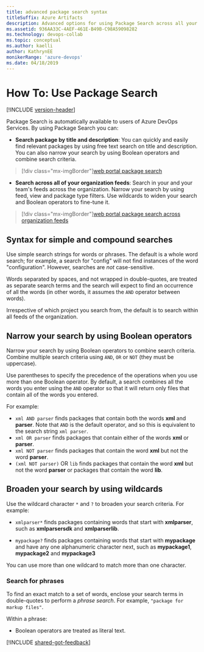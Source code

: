 ```yaml
---
title: advanced package search syntax
titleSuffix: Azure Artifacts
description: Advanced options for using Package Search across all your feeds in a Azure DevOps organization
ms.assetid: 936AA33C-4AEF-461E-B49B-C98A59098282
ms.technology: devops-collab
ms.topic: conceptual
ms.author: kaelli
author: KathrynEE
monikerRange: 'azure-devops'
ms.date: 04/18/2019
---
```


# How To: Use Package Search

[!INCLUDE [version-header](../../includes/version-vsts-only.md)]

Package Search is automatically available to users of Azure DevOps Services. By using Package Search you can:

* **Search package by title and description**: You can quickly and easily find relevant packages by using
  free text search on title and description.
  You can also narrow your search by using Boolean operators and combine search criteria.

> [!div class="mx-imgBorder"][web portal package search](media/shared/pkg-srch-u2.png)

* **Search across all of your organization feeds**:
  Search in your and your team's feeds across the organization. Narrow your search by using feed, view
  and package type filters. Use wildcards to widen your search and
  Boolean operators to fine-tune it.

> [!div class="mx-imgBorder"][web portal package search across organization feeds](media/shared/pkg-srch-u1.png)

<a name="syntaxdetails"></a>

## Syntax for simple and compound searches

Use simple search strings for words or phrases. The default is a whole word search;
for example, a search for "config" will not find instances of the word
"configuration". However, searches are _not_ case-sensitive.

Words separated by spaces, and not wrapped in double-quotes, are treated as
separate search terms and the search will expect to find an occurrence of
all the words (in other words, it assumes the `AND` operator between words).

Irrespective of which project you search from, the default is to search within all feeds of the organization.

## Narrow your search by using Boolean operators

Narrow your search by using Boolean operators to combine search criteria.
Combine multiple search criteria using `AND`, `OR` or `NOT` (they must be
uppercase).

Use parentheses to specify the precedence of the operations when you use more than
one Boolean operator. By default, a search combines all the words you enter using
the `AND` operator so that it will return only files that contain all of the
words you entered.

For example:

* `xml AND parser` finds packages that contain both the words **xml** and
  **parser**. Note that `AND` is the default operator, and so this is equivalent to
  the search string `xml parser`.
* `xml OR parser` finds packages that contain either of the words **xml** or **parser**.
* `xml NOT parser` finds packages that contain the word **xml** but not the word **parser**.
* `(xml NOT parser)` OR `lib` finds packages that contain the word **xml**
  but not the word **parser** or packages that contain the word **lib**.

## Broaden your search by using wildcards

Use the wildcard character `*` and `?` to broaden your search criteria. For
example:

* `xmlparser*` finds packages containing words that start with **xmlparser**,
  such as **xmlparsersdk** and **xmlparserlib**.

* `mypackage?` finds packages containing words that start with **mypackage** and have any one alphanumeric
  character next, such as **mypackage1**, **mypackage2** and **mypackage3**

You can use more than one wildcard to match more than one character.

### Search for phrases

To find an exact match to a set of words, enclose your search terms in double-quotes
to perform a _phrase search_. For example, `"package for markup files"`.

Within a phrase:

* Boolean operators are treated as literal text.

[!INCLUDE [shared-got-feedback](includes/shared-got-feedback.md)]
